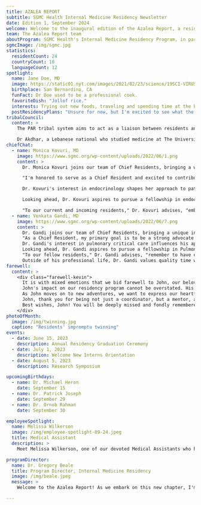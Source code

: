 ```yaml
---
title: AZALEA REPORT
subtitle: SGMC Health Internal Medicine Residency Newsletter
date: Edition 1, September 2024
welcome: Welcome to the inaugural edition of the Azalea Report, a resident-led e-newsletter for our Internal Medicine Residency program at South Georgia Medical Center in Valdosta, Georgia. We chose the name "Azalea Report" to honor Valdosta's nickname as the "Azalea City," reflecting our aim to flourish and showcase the best of our program, much like the vibrant azaleas that bloom across our city each spring. In this first edition, we're excited to introduce our editorial team, spotlight outstanding residents, share program achievements, and hear from our newly appointed Chief Residents about their plans for the coming year. We'll also feature a section on community engagement, highlighting how our residents contribute to Valdosta and surrounding areas. Whether you're a current resident, faculty member, prospective applicant, or simply interested in our program, we invite you to explore the Azalea Report and join us on this exciting journey of growth and excellence in medical education.
team: The Azalea Report team 
aboutProgram: SGMC Health's Internal Medicine Residency Program, in partnership with Mercer University School of Medicine, aims to create a broader pipeline of doctors in Georgia, especially in rural communities. Our program combines academic excellence with hands-on experience, leveraging SGMC Health's highly capable health delivery system. Under the leadership of Dr. Gregory Beale, Program Director, and Dr. Leslie Lamptey, Associate Program Director, we are committed to educating physicians to meet the primary care and healthcare needs of rural and medically underserved areas of Georgia.
sgmcImage: /img/sgmc.jpg
statistics:
  residentCount: 24
  countryCount: 10
  languageCount: 12
spotlight:
  name: Jane Doe, MD
  image: https://static01.nyt.com/images/2021/02/23/science/19SCI-VIRUS-UNMATCHED1/merlin_183762117_379fef2b-2fb8-4ce0-91d0-a7eb6cc3a5e4-articleLarge.jpg?quality=75&auto=webp&disable=upscale
  birthplace: San Bernardino, CA
  funFact: Dr Doe used to be a professional cook.
  favoriteDish: "Jollof rice."
  interests: Trying out new foods, traveling and spending time at the beach.
  postResidencyPlans: "Unsure for now, but I'm excited to see what the future holds!"
tribalCouncil:
  content: >
    The PAR tribal system aims to act as a liaison between residents and GME focusing on resident wellness, building camaraderie and improving the resident experience. The PAR resident body recently voted for Dr Ghida Akdhar as the new Vice President, with Dr Danhely Cruz continuing on as our president. We thank Dr Sheri Walls for all her hardwork and dedication in advocating for the resident body and improving the resident experience. 

    Dr Akdhar, a Lebanese national who studied medicine at The Universite Saint Joseph in Lebanon, is excited for her new role and is committed to the continued improvement of resident well-being. "I was always drawn to extracurricular activities where I can voice my opinion, advocate for change and develop my leadership skills. I don't believe that we have to be in any titled position to have a leading role in change, but I did want to be held accountable for my work, and that's why I decided to run for a leadership position in the Tribal Council. I really believe we can shape residency into what it's supposed to be, an enjoyable training experience that does not come at the cost of our well-being."
chiefChat:
  - name: Monica Kovuri, MD
    image: https://www.sgmc.org/wp-content/uploads/2022/06/1.png
    content: >
      Dr. Monica Kovuri joins our team of Chief Residents, bringing a wealth of diverse experience and a passion for endocrinology. A graduate of Sri Devaraj Urs Medical College, Dr. Kovuri has demonstrated exceptional clinical skills and leadership throughout her residency.

      "I'm honored to serve as a Chief Resident and excited to contribute to our program's growth," says Dr. Kovuri. "My goal is to foster an environment of continuous learning and support for our residents, particularly in research and specialized areas like endocrinology."

      Dr. Kovuri's interest in endocrinology shapes her approach to patient care and resident education. She plans to organize focused workshops and case discussions in this field, benefiting residents interested in metabolic disorders and hormone-related conditions.

      Looking ahead, Dr. Kovuri aspires to pursue a fellowship in endocrinology, where she hopes to further specialize and contribute to advancements in the field. Her dedication to this subspecialty will undoubtedly enrich our program's curriculum and inspire residents with similar interests.

      "To our current and incoming residents," Dr. Kovuri advises, "embrace every learning opportunity, stay curious, and don't hesitate to explore your specific areas of interest within internal medicine. The depth and breadth of our field offer endless possibilities for growth and specialization."
  - name: Venkata Gandi, MD
    image: https://www.sgmc.org/wp-content/uploads/2022/06/7.png
    content: >
      Dr. Gandi joins our team of Chief Residents, bringing a unique international perspective and a keen interest in pulmonary critical care. A graduate of St. Matthew's University School of Medicine in Grand Cayman, Dr. Gandi has consistently demonstrated exceptional clinical acumen and leadership throughout his residency.
      "As a Chief Resident, my primary goal is to be a strong advocate for our residents at both the GME and attending physician levels," says Dr. Gandi. "I understand the challenges of residency and believe that robust support from leadership can significantly enhance the learning experience."
      Dr. Gandi's interest in pulmonary critical care influences his approach to patient management and resident education. He plans to organize specialized workshops and case discussions in this field, benefiting residents interested in pulmonary disorders and critical care medicine.
      Looking ahead, Dr. Gandi aspires to pursue a fellowship in Pulmonary Critical Care, where he hopes to further specialize and contribute to advancements in the field. His dedication to this subspecialty will undoubtedly enrich our program's curriculum and inspire residents with similar interests.
      "To our fellow residents," Dr. Gandi advises, "remember to have each other's backs. Our diverse backgrounds are our strength – let's learn from one another and grow together. When things get challenging, there's nothing more valuable than the support of your colleagues."
      Outside of his professional life, Dr. Gandi values quality time with his wife and enjoys traveling, maintaining a balance that enhances both his personal growth and medical career.
farewell:
  content: >
    <div class="farewell-kevin">
      It is with mixed emotions that we bid farewell to John, our beloved residency coordinator. For years, John has been the heart and soul of our program, guiding residents through the complexities of their medical journey with unwavering dedication and a warm smile.
      John's impact on our residency program cannot be overstated. His organizational skills kept our program running smoothly, while his compassionate nature provided comfort and support during challenging times. From managing rotations to organizing social events, John's attention to detail and genuine care for each resident's well-being have been instrumental in creating a positive and nurturing learning environment.
      As John moves on to new adventures, we want to express our heartfelt gratitude for his years of service. His legacy of kindness, efficiency, and commitment will continue to inspire us. While we will miss his daily presence, the lessons he taught us about professionalism, empathy, and the importance of community in medical education will remain with us throughout our careers.
      John, thank you for being not just a coordinator, but a mentor, a friend, and a pillar of support. Your impact on our lives and careers is immeasurable. We wish you the very best in your future endeavors and hope you'll always remember the positive influence you've had on countless residents at SGMC.
      Best wishes, John! You will be deeply missed and fondly remembered.
    </div>
photoOfMonth:
  image: /img/twinning.jpg
  caption: "Residents' impromptu twinning"
events:
  - date: June 15, 2023
    description: Annual Residency Graduation Ceremony
  - date: July 1, 2023
    description: Welcome New Interns Orientation
  - date: August 5, 2023
    description: Research Symposium

upcomingBirthdays:
  - name: Dr. Michael Heron
    date: September 15
  - name: Dr. Patrick Joseph
    date: September 29
  - name: Dr. Ornob Rahman
    date: September 30

employeeSpotlight:
  name: Melissa Wilkerson
  image: /img/employee-spotlight-09-24.jpeg
  title: Medical Assistant
  description: >
    Meet Melissa Wilkerson, one of our devoted Medical Assistants who has been with our clinic since its opening in August 2022. Melissa is passionate about her work and equally dedicated to her family life. When not providing excellent care to our patients, she can often be found cheering on her daughter at softball games. Melissa also enjoys quality time with family and friends. Her long-standing commitment and experience make her an invaluable member of our team.

programDirector:
  name: Dr. Gregory Beale
  title: Program Director, Internal Medicine Residency
  image: /img/beale.jpeg
  message: >
    Welcome to the Azalea Report! As we embark on this new chapter, I'm filled with pride and excitement for what lies ahead. Our residency program is more than just medical training; it's a journey of growth, discovery, and transformation. Remember, each challenge you face is an opportunity to learn and excel. Embrace the diversity of our program, support one another, and never lose sight of the compassionate care that defines our profession. Together, we will shape the future of healthcare and make a lasting impact on our community. Your dedication inspires us all, and I look forward to witnessing your continued success and growth.

---
```


